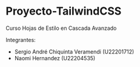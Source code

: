 # Proyecto-TailwindCSS
Curso Hojas de Estilo en Cascada Avanzado

Integrantes:
- Sergio André Chiquinta Veramendi (U22201712)
- Naomi Hernandez (U22204535)
